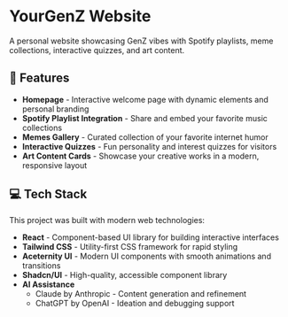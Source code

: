 # YourGenZ Website

A personal website showcasing GenZ vibes with Spotify playlists, meme collections, interactive quizzes, and art content.

## 🚀 Features

- **Homepage** - Interactive welcome page with dynamic elements and personal branding
- **Spotify Playlist Integration** - Share and embed your favorite music collections
- **Memes Gallery** - Curated collection of your favorite internet humor
- **Interactive Quizzes** - Fun personality and interest quizzes for visitors
- **Art Content Cards** - Showcase your creative works in a modern, responsive layout

## 💻 Tech Stack

This project was built with modern web technologies:

- **React** - Component-based UI library for building interactive interfaces
- **Tailwind CSS** - Utility-first CSS framework for rapid styling
- **Aceternity UI** - Modern UI components with smooth animations and transitions
- **Shadcn/UI** - High-quality, accessible component library
- **AI Assistance**
  - Claude by Anthropic - Content generation and refinement
  - ChatGPT by OpenAI - Ideation and debugging support

